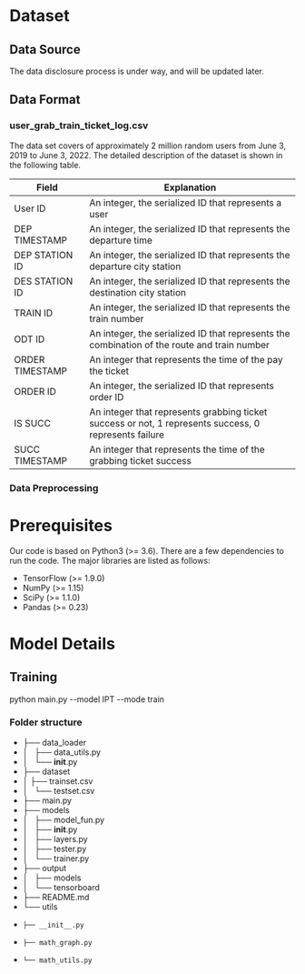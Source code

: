 # Dataset
## Data Source

The data disclosure process is under way, and will be updated later.


## Data Format

### user_grab_train_ticket_log.csv
The data set covers  of approximately 2 million random users from June 3, 2019 to June 3, 2022. The detailed description of the dataset is shown in the following table.

| Field | Explanation |
| --- | --- |
| User ID | An integer, the serialized ID that represents a user |
| DEP TIMESTAMP|  An integer, the serialized ID that represents the departure time |
| DEP STATION ID|  An integer, the serialized ID that represents the departure city station |
| DES STATION ID |  An integer, the serialized ID that represents the destination city station |
| TRAIN ID |  An integer, the serialized ID that represents the train number|
| ODT ID |  An integer, the serialized ID that represents the combination of the route and train number|
| ORDER TIMESTAMP|  An integer that represents the time of the pay the ticket |
| ORDER ID|  An integer, the serialized ID that represents order ID |
| IS SUCC |  An integer that represents grabbing ticket success or not, 1 represents success, 0 represents failure|
| SUCC TIMESTAMP|  An integer that represents the time of the grabbing ticket success |

### Data Preprocessing


# Prerequisites

Our code is based on Python3 (>= 3.6). There are a few dependencies to run the code. The major libraries are listed as follows:

* TensorFlow (>= 1.9.0)
* NumPy (>= 1.15)
* SciPy (>= 1.1.0)
* Pandas (>= 0.23)

# Model Details
## Training
python main.py --model IPT --mode train
### Folder structure

* ├── data_loader
* │   ├── data_utils.py
* │   └── __init__.py
* ├── dataset
* │   ├── trainset.csv
* │   └── testset.csv
* ├── main.py
* ├── models
* │   ├── model_fun.py
* │   ├── __init__.py
* │   ├── layers.py
* │   ├── tester.py
* │   └── trainer.py
* ├── output
* │   ├── models
* │   └── tensorboard
* ├── README.md
* └── utils
*     ├── __init__.py
*     ├── math_graph.py
*     └── math_utils.py

